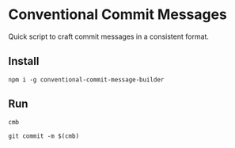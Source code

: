 # Conventional Commit Messages

Quick script to craft commit messages in a consistent format.

## Install

```npm i -g conventional-commit-message-builder```

## Run

```cmb```

```git commit -m $(cmb)```